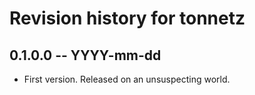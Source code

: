 # Revision history for tonnetz

## 0.1.0.0 -- YYYY-mm-dd

* First version. Released on an unsuspecting world.
